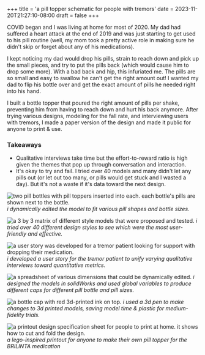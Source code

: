 +++
title = 'a pill topper schematic for people with tremors'
date = 2023-11-20T21:27:10-08:00
draft = false
+++

COVID began and I was living at home for most of 2020. My dad had suffered a heart attack at the end of 2019 and was just starting to get used to his pill routine (well, my mom took a pretty active role in making sure he didn't skip or forget about any of his medications).

I kept noticing my dad would drop his pills, strain to reach down and pick up the small pieces, and try to put the pills back (which would cause him to drop some more). With a bad back and hip, this infuriated me. The pills are so small and easy to swallow he can't get the right amount out! I wanted my dad to flip his bottle over and get the exact amount of pills he needed right into his hand.

I built a bottle topper that poured the right amount of pills per shake, preventing him from having to reach down and hurt his back anymore. After trying various designs, modeling for the fall rate, and interviewing users with tremors, I made a paper version of the design and made it public for anyone to print & use.

### Takeaways
- Qualitative interviews take time but the effort-to-reward ratio is high given the themes that pop up through conversation and interaction.
- It's okay to try and fail. I tried over 40 models and many didn't let any pills out (or let out too many, or pills would get stuck and I wasted a day). But it's not a waste if it's data toward the next design.

![two pill bottles with pill toppers inserted into each. each bottle's pills are shown next to the bottle.](/projects/pills/pill_comparison.png)
*i dynamically edited the model to fit various pill shapes and bottle sizes.* 

![a 3 by 3 matrix of different style models that were proposed and tested.](/projects/pills/pill_models.png)
*i tried over 40 different design styles to see which were the most user-friendly and effective.*

![a user story was developed for a tremor patient looking for support with dropping their medication.](/projects/pills/pill_user.png)
*i developed a user story for the tremor patient to unify varying qualitative interviews toward quantitative metrics.*

![a spreadsheet of various dimensions that could be dynamically edited.](/projects/pills/pill_dimensions.png)
*i designed the models in solidWorks and used global variables to produce different caps for different pill bottle and pill sizes.*

![a bottle cap with red 3d-printed ink on top.](/projects/pills/pill_pen.png)
*i used a 3d pen to make changes to 3d printed models, saving model time & plastic for medium-fidelity trials.*

![a printout design specification sheet for people to print at home. it shows how to cut and fold the design.](/projects/pills/pill_lego.png)
*a lego-inspired printout for anyone to make their own pill topper for the BRILINTA medication*
